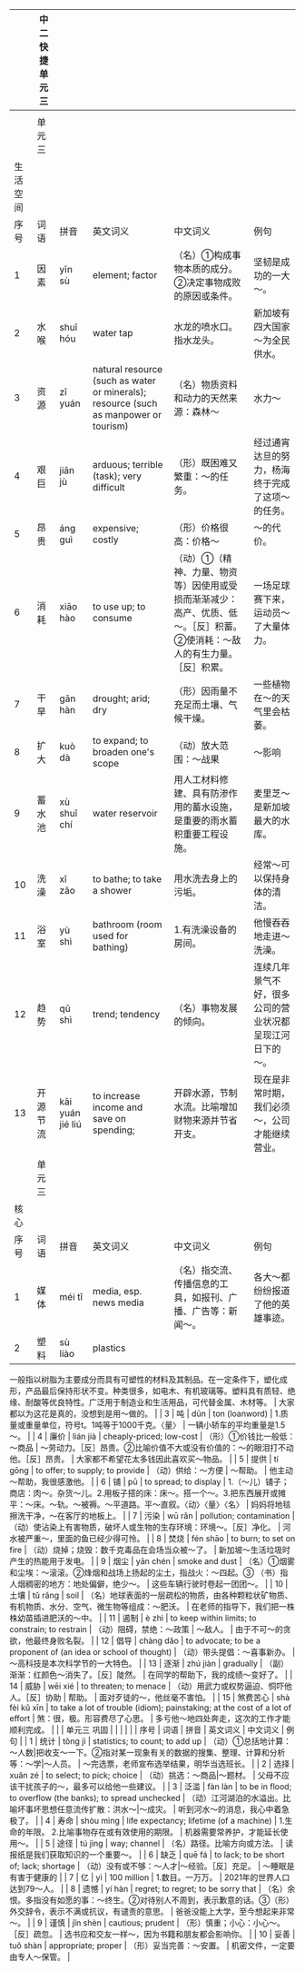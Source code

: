 |          | 中二快捷单元三 |                  |                                                                                      |                                                                                                                            |                                                          |
|----------|----------------|------------------|--------------------------------------------------------------------------------------|----------------------------------------------------------------------------------------------------------------------------|----------------------------------------------------------|
|          |                |                  |                                                                                      |                                                                                                                            |                                                          |
|          | 单元三         |                  |                                                                                      |                                                                                                                            |                                                          |
| 生活空间 |                |                  |                                                                                      |                                                                                                                            |
| 序号     | 词语           | 拼音             | 英文词义                                                                             | 中文词义                                                                                                                   | 例句                                                     |
| 1        | 因素           | yīn sù           | element; factor                                                                      | （名）①构成事物本质的成分。②决定事物成败的原因或条件。                                                                     | 坚韧是成功的一大～。                                     |
| 2        | 水喉           | shuǐ hóu         | water tap                                                                            | 水龙的喷水口。指水龙头。                                                                                                   | 新加坡有四大国家～为全民供水。                           |
| 3        | 资源           | zī yuán          | natural resource (such as water or minerals); resource (such as manpower or tourism) | （名）物质资料和动力的天然来源：森林～                                                                                     | 水力～                                                   | 人力～。                               | 水是一种不能再生的～。       |
| 4        | 艰巨           | jiān jù          | arduous; terrible (task); very difficult                                             | （形）既困难又繁重：～的任务。                                                                                             | 经过通宵达旦的努力，杨海终于完成了这项～的任务。         |
| 5        | 昂贵           | áng guì          | expensive; costly                                                                    | （形）价格很高：价格～                                                                                                     | ～的代价。                                               | 那件上衣很合身，只是价格～所以我没买。 |
| 6        | 消耗           | xiāo hào         | to use up; to consume                                                                | （动）①（精神、力量、物资等）因使用或受损而渐渐减少：高产、优质、低～。［反］积蓄。②使消耗：～敌人的有生力量。［反］积累。 | 一场足球赛下来，运动员～了大量体力。                     |
| 7        | 干旱           | gān hàn          | drought; arid; dry                                                                   | （形）因雨量不充足而土壤、气候干燥。                                                                                       | 一些植物在～的天气里会枯萎。                             |
| 8        | 扩大           | kuò dà           | to expand; to broaden one's scope                                                    | （动）放大范围：～战果                                                                                                     | ～影响                                                   | ～再生产。［反］缩小。                 | 为了满足需求，工厂～了生产。 |
| 9        | 蓄水池         | xù shuǐ chí      | water reservoir                                                                      | 用人工材料修建、具有防渗作用的蓄水设施，是重要的雨水蓄积重要工程设施。                                                     | 麦里芝～是新加坡最大的水库。                             |
| 10       | 洗澡           | xǐ zǎo           | to bathe; to take a shower                                                           | 用水洗去身上的污垢。                                                                                                       | 经常～可以保持身体的清洁。                               |
| 11       | 浴室           | yù shì           | bathroom (room used for bathing)                                                     | 1.有洗澡设备的房间。                                                                                                       | 他慢吞吞地走进～洗澡。                                   |
| 12       | 趋势           | qū shì           | trend; tendency                                                                      | （名）事物发展的倾向。                                                                                                     | 连续几年景气不好，很多公司的营业状况都呈现江河日下的～。 |
| 13       | 开源节流       | kāi yuán jié liú | to increase income and save on spending;                                             | 开辟水源，节制水流。比喻增加财物来源并节省开支。                                                                           | 现在是非常时期，我们必须～，公司才能继续营业。           |
|          | 单元三
核心   |                  |                                                                                      |                                                                                                              |                              |
| 序号 | 词语        | 拼音               | 英文词义                                                                                 | 中文词义                                                                                                         | 例句                           |
| 1  | 媒体        | méi tǐ           | media, esp. news media                                                               |  （名）指交流、传播信息的工具，如报刊、广播、广告等：新闻～。                                                                              | 各大～都纷纷报道了他的英雄事迹。             |
| 2  | 塑料        | sù liào          | plastics                                                                             |  
一般指以树脂为主要成分而具有可塑性的材料及其制品。在一定条件下，塑化成形，产品最后保持形状不变。种类很多，如电木、有机玻璃等。塑料具有质轻、绝缘、耐酸等优良特性。广泛用于制造业和生活用品，可代替金属、木材等。 
 | 大家都以为这花是真的，没想到是用～做的。 |
 | 3                                        | 吨       | dūn            | ton (loanword)                                                                | 1.质量或重量单位，符号t。1吨等于1000千克。〈量〉                                                                                                                                                         | 一辆小轿车的平均重量是1.5～。                                                   |
 | 4                                        | 廉价     | lián jià       | cheaply-priced; low-cost                                                      | （形）①价钱比一般低：～商品                                                                                                                                                                              | ～劳动力。［反］昂贵。②比喻价值不大或没有价值的：～的眼泪打不动他。［反］昂贵。 | 大家都不希望花太多钱因此喜欢买～物品。 |
 | 5                                        | 提供     | tí gōng        | to offer; to supply; to provide                                               | （动）供给：～方便                                                                                                                                                                                       | ～帮助。                                                                        | 他主动～帮助，我很感激他。             |
 | 6                                        | 铺       | pū             | to spread; to display                                                         | 1.（～儿）铺子；商店：肉～。杂货～儿。2.用板子搭的床：床～。搭一个～。3.把东西展开或摊平：～床。～轨。～被褥。～平道路。平～直叙。〈动〉〈量〉〈名〉 | 妈妈将地毯擦洗干净，～在客厅的地板上。                                          |
 | 7                                        | 污染     | wū rǎn         | pollution; contamination                                                      | （动）使沾染上有害物质，破坏人或生物的生存环境：环境～。［反］净化。                                                                                                                                     | 河水被严重～，里面的鱼已经少得可怜。                                            |
 | 8                                        | 焚烧     | fén shāo       | to burn; to set on fire                                                       | （动）烧掉；烧毁：数千克毒品在会场当众被～了。                                                                                                                                                           | 新加坡～生活垃圾时产生的热能用于发电。                                          |
 | 9                                        | 烟尘     | yān chén       | smoke and dust                                                                | （名）①烟雾和尘埃：～滚滚。②烽烟和战场上扬起的尘土，指战火：～四起。③ （书）指人烟稠密的地方：地处偏僻，绝少～。                                                                                         | 这些车辆行驶时卷起一团团～。                                                    |
 | 10                                       | 土壤     | tǔ rǎng        | soil                                                                          | （名）地球表面的一层疏松的物质，由各种颗粒状矿物质、有机物质、水分、空气、微生物等组成：～肥沃。                                                                                                         | 在老师的指导下，我们把一株株幼苗插进肥沃的～中。                                |
 | 11                                       | 遏制     | è zhì          | to keep within limits; to constrain; to restrain                              | （动）阻碍，禁绝：～政策                                                                                                                                                                                 | ～敌人。                                                                        | 由于不可～的贪欲，他最终身败名裂。     |
 | 12                                       | 倡导     | chàng dǎo      | to advocate; to be a proponent of (an idea or school of thought)              | （动）带头提倡：～喜事新办。                                                                                                                                                                             | ～高科技是本次科学节的一大特色。                                                |
 | 13                                       | 逐渐     | zhú jiàn       | gradually                                                                     | （副）渐渐：红颜色～消失了。［反］陡然。                                                                                                                                                                 | 在同学的帮助下，我的成绩～变好了。                                              |
 | 14                                       | 威胁     | wēi xié        | to threaten; to menace                                                        | （动）用武力或权势逼迫、恫吓他人。［反］协助                                                                                                                                                             | 帮助。                                                                          | 面对歹徒的～，他丝毫不害怕。           |
 | 15                                       | 煞费苦心 | shà fèi kǔ xīn | to take a lot of trouble (idiom); painstaking; at the cost of a lot of effort | 煞：很，极。形容费尽了心思。                                                                                                                                                                             | 多亏他～地四处奔走，这次的工作才能顺利完成。                                    |
 |                                          | 单元三
巩固   |                  |                                                                                      |                                                                                                              |                              |
| 序号 | 词语        | 拼音               | 英文词义                                                                                 | 中文词义                                                                                                         | 例句                           |
| 1  | 统计        | tǒng jì          | statistics; to count; to add up                                                      |  （动）①总括地计算：～人数|把收支～一下。②指对某一现象有关的数据的搜集、整理、计算和分析等：～学|～人员。                                                      | ～完选票，老师宣布选举结果，明华当选班长。        |
| 2  | 选择        | xuǎn zé          | to select; to pick; choice                                                           | （动）挑选：～商品|～题材。                                                                                               | 父母不应该干扰孩子的～，最多可以给他一些建议。      |
| 3  | 泛滥        | fàn làn          | to be in flood; to overflow (the banks); to spread unchecked                         |  （动）江河湖泊的水溢出。比喻坏事坏思想任意流传扩散：洪水～|～成灾。                                                                          | 听到河水～的消息，我心中着急极了。            |
| 4  | 寿命        | shòu mìng        |  life expectancy; lifetime (of a machine)                                            |  1.生命的年限。  2.比喻事物存在或有效使用的期限。                                                                                 | 机器需要常养护，才能延长使用～。             |
| 5  | 途径        | tú jìng          | way; channel                                                                         |  （名）路径。比喻方向或方法。                                                                                              | 读报纸是我们获取知识的一个重要～。            |
| 6  | 缺乏        | quē fá           | to lack; to be short of; lack; shortage                                              |  （动）没有或不够：～人才|～经验。［反］充足。                                                                                     | ～睡眠是有害于健康的                   |
| 7  | 亿         | yì               | 100 million                                                                          | 1.数目。一万万。                                                                                                    | 2021年的世界人口达到79～人。            |
| 8  | 遗憾        | yí hàn           | regret; to regret; to be sorry that                                                  |  （名）余恨。多指没有如愿的事：～终生。②对待别人不周到，表示歉意的话。③（形）外交辞令，表示不满或抗议，有谴责的意思。                                                 | 爸爸没能上大学，至今想起来非常～。            |
| 9  | 谨慎        | jǐn shèn         | cautious; prudent                                                                    |  （形）慎重；小心：小心～。［反］疏忽。                                                                                         | 选书应和交友一样～，因为书籍和朋友都会影响你。      |
| 10 | 妥善        | tuǒ shàn         | appropriate; proper                                                                  |  （形）妥当完善：～安置。                                                                                                | 机密文件，一定要由专人～保管。              |
